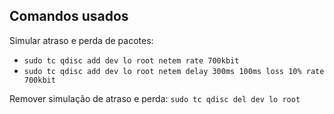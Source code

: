 ## Comandos usados

Simular atraso e perda de pacotes:
- `sudo tc qdisc add dev lo root netem rate 700kbit`
- `sudo tc qdisc add dev lo root netem delay 300ms 100ms loss 10% rate 700kbit`

Remover simulação de atraso e perda:
`sudo tc qdisc del dev lo root`
